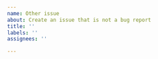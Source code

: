 ```yaml
---
name: Other issue
about: Create an issue that is not a bug report
title: ''
labels: ''
assignees: ''

---
```

